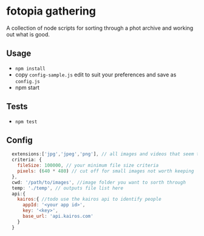 # fotopia gathering

A collection of node scripts for sorting through a phot archive and working out what is good.

## Usage
- `npm install`
- copy `config-sample.js` edit to suit your preferences and save as `config.js`
- npm start

## Tests
- `npm test`

## Config
```javascript
  extensions:['jpg','jpeg','png'], // all images and videos that seem to work: jpg,jpeg,mp4,mov,avi,png,pmg,gif
  criteria: {
    fileSize: 100000, // your minimum file size criteria
    pixels: (640 * 480) // cut off for small images not worth keeping
  },
  cwd: '/path/to/images', //image folder you want to sorth through
  temp: './temp', // outputs file list here
  api:{
    kairos:{ //todo use the kairos api to identify people
      appId: '<your app id>',
      key: '<key>',
      base_url: 'api.kairos.com'
    }
  }
```
